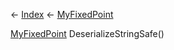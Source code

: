 ← [Index](Api-Index) ← [MyFixedPoint](VRage.MyFixedPoint)

[MyFixedPoint](VRage.MyFixedPoint) DeserializeStringSafe()
